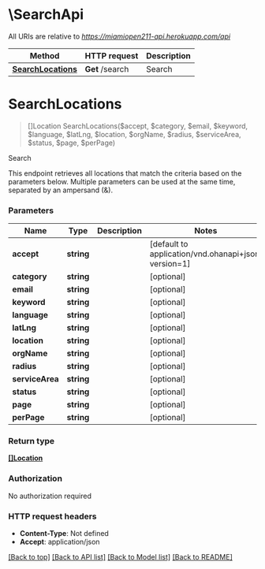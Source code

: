 # \SearchApi

All URIs are relative to *https://miamiopen211-api.herokuapp.com/api*

Method | HTTP request | Description
------------- | ------------- | -------------
[**SearchLocations**](SearchApi.md#SearchLocations) | **Get** /search | Search


# **SearchLocations**
> []Location SearchLocations($accept, $category, $email, $keyword, $language, $latLng, $location, $orgName, $radius, $serviceArea, $status, $page, $perPage)

Search

This endpoint retrieves all locations that match the criteria based on the parameters below. Multiple parameters can be used at the same time, separated by an ampersand (&).


### Parameters

Name | Type | Description  | Notes
------------- | ------------- | ------------- | -------------
 **accept** | **string**|  | [default to application/vnd.ohanapi+json; version&#x3D;1]
 **category** | **string**|  | [optional] 
 **email** | **string**|  | [optional] 
 **keyword** | **string**|  | [optional] 
 **language** | **string**|  | [optional] 
 **latLng** | **string**|  | [optional] 
 **location** | **string**|  | [optional] 
 **orgName** | **string**|  | [optional] 
 **radius** | **string**|  | [optional] 
 **serviceArea** | **string**|  | [optional] 
 **status** | **string**|  | [optional] 
 **page** | **string**|  | [optional] 
 **perPage** | **string**|  | [optional] 

### Return type

[**[]Location**](location.md)

### Authorization

No authorization required

### HTTP request headers

 - **Content-Type**: Not defined
 - **Accept**: application/json

[[Back to top]](#) [[Back to API list]](../README.md#documentation-for-api-endpoints) [[Back to Model list]](../README.md#documentation-for-models) [[Back to README]](../README.md)

